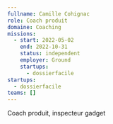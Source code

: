 ```yaml
---
fullname: Camille Cohignac
role: Coach produit
domaine: Coaching
missions:
  - start: 2022-05-02
    end: 2022-10-31
    status: independent
    employer: Ground
    startups:
      - dossierfacile
startups:
  - dossierfacile
teams: []
---
```

Coach produit, inspecteur gadget
